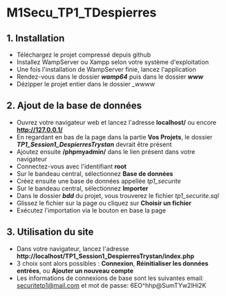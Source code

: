 # M1Secu_TP1_TDespierres

## 1. Installation

- Téléchargez le projet compressé depuis github
- Installez WampServer ou Xampp selon votre système d'exploitation
- Une fois l'installation de WampServer finie, lancez l'application
- Rendez-vous dans le dossier *__wamp64__* puis dans le dossier *__www__*
- Dézipper le projet entier dans le dossier *__wwww_*

## 2. Ajout de la base de données

- Ouvrez votre navigateur web et lancez l'adresse __localhost/__ ou encore __http://127.0.0.1/__
- En regardant en bas de la page dans la partie __Vos Projets__, le dossier __*TP1_Session1_DespierresTrystan*__ devrait être présent
- Ajoutez ensuite __/phpmyadmin/__ dans le lien présent dans votre navigateur
- Connectez-vous avec l'identifiant __root__
- Sur le bandeau central, sélectionnez __Base de données__
- Créez ensuite une base de données appellée *tp1_securite*
- Sur le bandeau central, sélectionnez __Importer__
- Dans le dossier *__bdd__* du projet, vous trouverez le fichier *tp1_securite.sql*
- Glissez le fichier sur la page ou cliquez sur __Choisir un fichier__
- Exécutez l'importation via le bouton en base la page

## 3. Utilisation du site

- Dans votre navigateur, lancez l'adresse __http://localhost/TP1_Session1_DespierresTrystan/index.php__
- 3 choix sont alors possibles : __Connexion__, __Réinitialiser les données entrées__, ou __Ajouter un nouveau compte__
- Les informations de connexions de base sont les suivantes email: securitetp1@mail.com et mot de passe: 6EO^hhp@SumTYw2lHi2K
